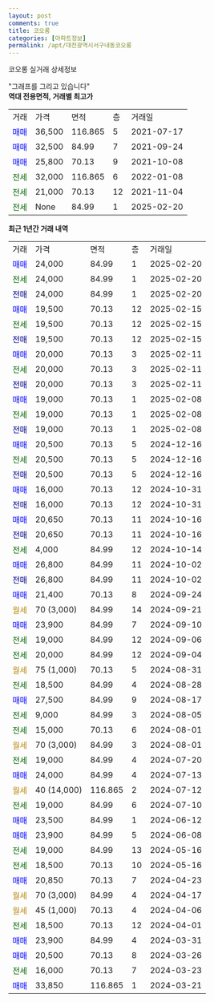 ```yaml
---
layout: post
comments: true
title: 코오롱
categories: [아파트정보]
permalink: /apt/대전광역시서구내동코오롱
---
```


코오롱 실거래 상세정보

<script type="text/javascript">
  google.charts.load('current', {'packages':['line', 'corechart']});
  google.charts.setOnLoadCallback(drawChart);

  function drawChart() {
    var data = new google.visualization.DataTable();
    data.addColumn('date', '거래일');
    data.addColumn('number', "매매");
    data.addColumn('number', "전세");
    data.addColumn('number', "전매");

    data.addRows([[new Date(Date.parse("2025-02-20")), 24000, null, null], [new Date(Date.parse("2025-02-20")), null, 24000, null], [new Date(Date.parse("2025-02-20")), null, null, 24000], [new Date(Date.parse("2025-02-15")), 19500, null, null], [new Date(Date.parse("2025-02-15")), null, 19500, null], [new Date(Date.parse("2025-02-15")), null, null, 19500], [new Date(Date.parse("2025-02-11")), 20000, null, null], [new Date(Date.parse("2025-02-11")), null, 20000, null], [new Date(Date.parse("2025-02-11")), null, null, 20000], [new Date(Date.parse("2025-02-08")), 19000, null, null], [new Date(Date.parse("2025-02-08")), null, 19000, null], [new Date(Date.parse("2025-02-08")), null, null, 19000], [new Date(Date.parse("2024-12-16")), 20500, null, null], [new Date(Date.parse("2024-12-16")), null, 20500, null], [new Date(Date.parse("2024-12-16")), null, null, 20500], [new Date(Date.parse("2024-10-31")), 16000, null, null], [new Date(Date.parse("2024-10-31")), null, null, 16000], [new Date(Date.parse("2024-10-16")), 20650, null, null], [new Date(Date.parse("2024-10-16")), null, null, 20650], [new Date(Date.parse("2024-10-14")), null, 4000, null], [new Date(Date.parse("2024-10-02")), 26800, null, null], [new Date(Date.parse("2024-10-02")), null, null, 26800], [new Date(Date.parse("2024-09-24")), 21400, null, null], [new Date(Date.parse("2024-09-21")), null, null, null], [new Date(Date.parse("2024-09-10")), 23900, null, null], [new Date(Date.parse("2024-09-06")), null, 19000, null], [new Date(Date.parse("2024-09-04")), null, 20000, null], [new Date(Date.parse("2024-08-31")), null, null, null], [new Date(Date.parse("2024-08-28")), null, 18500, null], [new Date(Date.parse("2024-08-17")), 27500, null, null], [new Date(Date.parse("2024-08-05")), null, 9000, null], [new Date(Date.parse("2024-08-01")), null, 15000, null], [new Date(Date.parse("2024-08-01")), null, null, null], [new Date(Date.parse("2024-07-20")), null, 19000, null], [new Date(Date.parse("2024-07-13")), 24000, null, null], [new Date(Date.parse("2024-07-12")), null, null, null], [new Date(Date.parse("2024-07-10")), null, 19000, null], [new Date(Date.parse("2024-06-12")), 23500, null, null], [new Date(Date.parse("2024-06-08")), 23900, null, null], [new Date(Date.parse("2024-05-16")), null, 19000, null], [new Date(Date.parse("2024-05-16")), null, 18500, null], [new Date(Date.parse("2024-04-23")), 20850, null, null], [new Date(Date.parse("2024-04-17")), null, null, null], [new Date(Date.parse("2024-04-06")), null, null, null], [new Date(Date.parse("2024-04-01")), null, 18500, null], [new Date(Date.parse("2024-03-31")), 23900, null, null], [new Date(Date.parse("2024-03-26")), 20500, null, null], [new Date(Date.parse("2024-03-23")), null, 16000, null], [new Date(Date.parse("2024-03-21")), 33850, null, null]]);

    var options = {
      hAxis: {
        format: 'yyyy/MM/dd'
      },    
      lineWidth: 0,
      pointsVisible: true,    
      title: '최근 1년간 유형별 실거래가 분포',
      legend: { position: 'bottom' }
    };

    var formatter = new google.visualization.NumberFormat({pattern:'###,###'} );
    formatter.format(data, 1);
    formatter.format(data, 2);
    
    setTimeout(function() {
        var chart = new google.visualization.LineChart(document.getElementById('columnchart_material'));
        chart.draw(data, (options));
        document.getElementById('loading').style.display = 'none';
    }, 200);
  }
</script>


<div id="loading" style="z-index:20; display: block; margin-left: 0px">"그래프를 그리고 있습니다"</div>
<div id="columnchart_material" style="width: 95%; margin-left: 0px; display: block"></div>
<!-- contents start -->
<b>역대 전용면적, 거래별 최고가</b>
<table class="sortable">
    <tr>
      <td>거래</td>
      <td>가격</td>
      <td>면적</td>
      <td>층</td>
      <td>거래일</td>
    </tr>
        <tr>
          <td><a style="color: blue">매매</a></td>
          <td>36,500</td>
          <td>116.865</td>
          <td>5</td>
          <td>2021-07-17</td>
        </tr>            <tr>
          <td><a style="color: blue">매매</a></td>
          <td>32,500</td>
          <td>84.99</td>
          <td>7</td>
          <td>2021-09-24</td>
        </tr>            <tr>
          <td><a style="color: blue">매매</a></td>
          <td>25,800</td>
          <td>70.13</td>
          <td>9</td>
          <td>2021-10-08</td>
        </tr>        
        <tr>
              <td><a style="color: darkgreen">전세</a></td>
              <td>32,000</td>
              <td>116.865</td>
              <td>6</td>
              <td>2022-01-08</td>
            </tr>            <tr>
              <td><a style="color: darkgreen">전세</a></td>
              <td>21,000</td>
              <td>70.13</td>
              <td>12</td>
              <td>2021-11-04</td>
            </tr>            <tr>
              <td><a style="color: darkgreen">전세</a></td>
              <td>None</td>
              <td>84.99</td>
              <td>1</td>
              <td>2025-02-20</td>
            </tr>        
    
</table>

<b>최근 1년간 거래 내역</b>

<table class="sortable">
    <tr>
      <td>거래</td>
      <td>가격</td>
      <td>면적</td>
      <td>층</td>
      <td>거래일</td>
    </tr>
    <tr>
      <td><a style="color: blue">매매</a></td>
      <td>24,000</td>
      <td>84.99</td>
      <td>1</td>
      <td>2025-02-20</td>
    </tr>          <tr>
      <td><a style="color: darkgreen">전세</a></td>
      <td>24,000</td>
      <td>84.99</td>
      <td>1</td>
      <td>2025-02-20</td>
    </tr>          <tr>
      <td><a style="color: darkblue">전매</a></td>
      <td>24,000</td>
      <td>84.99</td>
      <td>1</td>
      <td>2025-02-20</td>
    </tr>          <tr>
      <td><a style="color: blue">매매</a></td>
      <td>19,500</td>
      <td>70.13</td>
      <td>12</td>
      <td>2025-02-15</td>
    </tr>          <tr>
      <td><a style="color: darkgreen">전세</a></td>
      <td>19,500</td>
      <td>70.13</td>
      <td>12</td>
      <td>2025-02-15</td>
    </tr>          <tr>
      <td><a style="color: darkblue">전매</a></td>
      <td>19,500</td>
      <td>70.13</td>
      <td>12</td>
      <td>2025-02-15</td>
    </tr>          <tr>
      <td><a style="color: blue">매매</a></td>
      <td>20,000</td>
      <td>70.13</td>
      <td>3</td>
      <td>2025-02-11</td>
    </tr>          <tr>
      <td><a style="color: darkgreen">전세</a></td>
      <td>20,000</td>
      <td>70.13</td>
      <td>3</td>
      <td>2025-02-11</td>
    </tr>          <tr>
      <td><a style="color: darkblue">전매</a></td>
      <td>20,000</td>
      <td>70.13</td>
      <td>3</td>
      <td>2025-02-11</td>
    </tr>          <tr>
      <td><a style="color: blue">매매</a></td>
      <td>19,000</td>
      <td>70.13</td>
      <td>1</td>
      <td>2025-02-08</td>
    </tr>          <tr>
      <td><a style="color: darkgreen">전세</a></td>
      <td>19,000</td>
      <td>70.13</td>
      <td>1</td>
      <td>2025-02-08</td>
    </tr>          <tr>
      <td><a style="color: darkblue">전매</a></td>
      <td>19,000</td>
      <td>70.13</td>
      <td>1</td>
      <td>2025-02-08</td>
    </tr>          <tr>
      <td><a style="color: blue">매매</a></td>
      <td>20,500</td>
      <td>70.13</td>
      <td>5</td>
      <td>2024-12-16</td>
    </tr>          <tr>
      <td><a style="color: darkgreen">전세</a></td>
      <td>20,500</td>
      <td>70.13</td>
      <td>5</td>
      <td>2024-12-16</td>
    </tr>          <tr>
      <td><a style="color: darkblue">전매</a></td>
      <td>20,500</td>
      <td>70.13</td>
      <td>5</td>
      <td>2024-12-16</td>
    </tr>          <tr>
      <td><a style="color: blue">매매</a></td>
      <td>16,000</td>
      <td>70.13</td>
      <td>12</td>
      <td>2024-10-31</td>
    </tr>          <tr>
      <td><a style="color: darkblue">전매</a></td>
      <td>16,000</td>
      <td>70.13</td>
      <td>12</td>
      <td>2024-10-31</td>
    </tr>          <tr>
      <td><a style="color: blue">매매</a></td>
      <td>20,650</td>
      <td>70.13</td>
      <td>11</td>
      <td>2024-10-16</td>
    </tr>          <tr>
      <td><a style="color: darkblue">전매</a></td>
      <td>20,650</td>
      <td>70.13</td>
      <td>11</td>
      <td>2024-10-16</td>
    </tr>          <tr>
      <td><a style="color: darkgreen">전세</a></td>
      <td>4,000</td>
      <td>84.99</td>
      <td>12</td>
      <td>2024-10-14</td>
    </tr>          <tr>
      <td><a style="color: blue">매매</a></td>
      <td>26,800</td>
      <td>84.99</td>
      <td>11</td>
      <td>2024-10-02</td>
    </tr>          <tr>
      <td><a style="color: darkblue">전매</a></td>
      <td>26,800</td>
      <td>84.99</td>
      <td>11</td>
      <td>2024-10-02</td>
    </tr>          <tr>
      <td><a style="color: blue">매매</a></td>
      <td>21,400</td>
      <td>70.13</td>
      <td>8</td>
      <td>2024-09-24</td>
    </tr>          <tr>
      <td><a style="color: darkgoldenrod">월세</a></td>
      <td>70 (3,000)</td>
      <td>84.99</td>
      <td>14</td>
      <td>2024-09-21</td>
    </tr>          <tr>
      <td><a style="color: blue">매매</a></td>
      <td>23,900</td>
      <td>84.99</td>
      <td>7</td>
      <td>2024-09-10</td>
    </tr>          <tr>
      <td><a style="color: darkgreen">전세</a></td>
      <td>19,000</td>
      <td>84.99</td>
      <td>12</td>
      <td>2024-09-06</td>
    </tr>          <tr>
      <td><a style="color: darkgreen">전세</a></td>
      <td>20,000</td>
      <td>84.99</td>
      <td>12</td>
      <td>2024-09-04</td>
    </tr>          <tr>
      <td><a style="color: darkgoldenrod">월세</a></td>
      <td>75 (1,000)</td>
      <td>70.13</td>
      <td>5</td>
      <td>2024-08-31</td>
    </tr>          <tr>
      <td><a style="color: darkgreen">전세</a></td>
      <td>18,500</td>
      <td>84.99</td>
      <td>4</td>
      <td>2024-08-28</td>
    </tr>          <tr>
      <td><a style="color: blue">매매</a></td>
      <td>27,500</td>
      <td>84.99</td>
      <td>9</td>
      <td>2024-08-17</td>
    </tr>          <tr>
      <td><a style="color: darkgreen">전세</a></td>
      <td>9,000</td>
      <td>84.99</td>
      <td>3</td>
      <td>2024-08-05</td>
    </tr>          <tr>
      <td><a style="color: darkgreen">전세</a></td>
      <td>15,000</td>
      <td>70.13</td>
      <td>6</td>
      <td>2024-08-01</td>
    </tr>          <tr>
      <td><a style="color: darkgoldenrod">월세</a></td>
      <td>70 (3,000)</td>
      <td>84.99</td>
      <td>3</td>
      <td>2024-08-01</td>
    </tr>          <tr>
      <td><a style="color: darkgreen">전세</a></td>
      <td>19,000</td>
      <td>84.99</td>
      <td>4</td>
      <td>2024-07-20</td>
    </tr>          <tr>
      <td><a style="color: blue">매매</a></td>
      <td>24,000</td>
      <td>84.99</td>
      <td>4</td>
      <td>2024-07-13</td>
    </tr>          <tr>
      <td><a style="color: darkgoldenrod">월세</a></td>
      <td>40 (14,000)</td>
      <td>116.865</td>
      <td>2</td>
      <td>2024-07-12</td>
    </tr>          <tr>
      <td><a style="color: darkgreen">전세</a></td>
      <td>19,000</td>
      <td>84.99</td>
      <td>6</td>
      <td>2024-07-10</td>
    </tr>          <tr>
      <td><a style="color: blue">매매</a></td>
      <td>23,500</td>
      <td>84.99</td>
      <td>1</td>
      <td>2024-06-12</td>
    </tr>          <tr>
      <td><a style="color: blue">매매</a></td>
      <td>23,900</td>
      <td>84.99</td>
      <td>5</td>
      <td>2024-06-08</td>
    </tr>          <tr>
      <td><a style="color: darkgreen">전세</a></td>
      <td>19,000</td>
      <td>84.99</td>
      <td>13</td>
      <td>2024-05-16</td>
    </tr>          <tr>
      <td><a style="color: darkgreen">전세</a></td>
      <td>18,500</td>
      <td>70.13</td>
      <td>10</td>
      <td>2024-05-16</td>
    </tr>          <tr>
      <td><a style="color: blue">매매</a></td>
      <td>20,850</td>
      <td>70.13</td>
      <td>7</td>
      <td>2024-04-23</td>
    </tr>          <tr>
      <td><a style="color: darkgoldenrod">월세</a></td>
      <td>70 (3,000)</td>
      <td>84.99</td>
      <td>4</td>
      <td>2024-04-17</td>
    </tr>          <tr>
      <td><a style="color: darkgoldenrod">월세</a></td>
      <td>45 (1,000)</td>
      <td>70.13</td>
      <td>4</td>
      <td>2024-04-06</td>
    </tr>          <tr>
      <td><a style="color: darkgreen">전세</a></td>
      <td>18,500</td>
      <td>70.13</td>
      <td>12</td>
      <td>2024-04-01</td>
    </tr>          <tr>
      <td><a style="color: blue">매매</a></td>
      <td>23,900</td>
      <td>84.99</td>
      <td>4</td>
      <td>2024-03-31</td>
    </tr>          <tr>
      <td><a style="color: blue">매매</a></td>
      <td>20,500</td>
      <td>70.13</td>
      <td>8</td>
      <td>2024-03-26</td>
    </tr>          <tr>
      <td><a style="color: darkgreen">전세</a></td>
      <td>16,000</td>
      <td>70.13</td>
      <td>7</td>
      <td>2024-03-23</td>
    </tr>          <tr>
      <td><a style="color: blue">매매</a></td>
      <td>33,850</td>
      <td>116.865</td>
      <td>1</td>
      <td>2024-03-21</td>
    </tr>      </table>
<!-- contents end -->    


